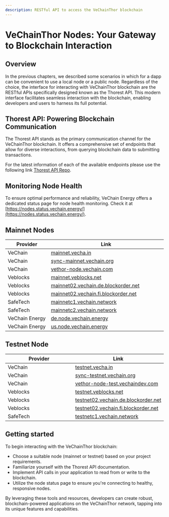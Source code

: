 ```yaml
---
description: RESTful API to access the VeChainThor blockchain
---
```


# VeChainThor Nodes: Your Gateway to Blockchain Interaction

## Overview

In the previous chapters, we described some scenarios in which for a dapp can be convenient to use a local node or a public node. Regardless of the choice, the interface for interacting with VeChainThor blockchain are the RESTful APIs specifically designed known as the Thorest API. This modern interface facilitates seamless interaction with the blockchain, enabling developers and users to harness its full potential.

## Thorest API: Powering Blockchain Communication

The Thorest API stands as the primary communication channel for the VeChainThor blockchain. It offers a comprehensive set of endpoints that allow for diverse interactions, from querying blockchain data to submitting transactions.

For the latest information of each of the available endpoints please use the following link [Thorest API Repo](https://github.com/vechain/thor/blob/16c5d34cfea8262e9fe91bd33b298c8e2f81da21/api/doc/thor.yaml).

## Monitoring Node Health

To ensure optimal performance and reliability, VeChain Energy offers a dedicated status page for node health monitoring. Check it at [https://nodes.status.vechain.energy/](https://nodes.status.vechain.energy/).

## Mainnet Nodes

<table><thead><tr><th width="277">Provider</th><th width="560">Link</th></tr></thead><tbody><tr><td>VeChain</td><td><a href="https://mainnet.vecha.in/">mainnet.vecha.in</a></td></tr><tr><td>VeChain</td><td><a href="https://sync-mainnet.vechain.org/">sync-mainnet.vechain.org</a></td></tr><tr><td>VeChain</td><td><a href="https://vethor-node.vechain.com/">vethor-node.vechain.com</a></td></tr><tr><td>Veblocks</td><td><a href="https://mainnet.veblocks.net/">mainnet.veblocks.net</a></td></tr><tr><td>Veblocks</td><td><a href="https://mainnet02.vechain.de.blockorder.net/">mainnet02.vechain.de.blockorder.net</a></td></tr><tr><td>Veblocks</td><td><a href="https://mainnet02.vechain.fi.blockorder.net/">mainnet02.vechain.fi.blockorder.net</a></td></tr><tr><td>SafeTech</td><td><a href="https://mainnetc1.vechain.network/">mainnetc1.vechain.network</a></td></tr><tr><td>SafeTech</td><td><a href="https://mainnetc2.vechain.network/">mainnetc2.vechain.network</a></td></tr><tr><td>VeChain Energy</td><td><a href="https://de.node.vechain.energy/">de.node.vechain.energy</a></td></tr><tr><td>VeChain Energy</td><td><a href="https://us.node.vechain.energy/">us.node.vechain.energy</a></td></tr></tbody></table>

## Testnet Node

<table><thead><tr><th width="280">Provider</th><th>Link</th></tr></thead><tbody><tr><td>VeChain</td><td><a href="https://testnet.vecha.in/">testnet.vecha.in</a></td></tr><tr><td>VeChain</td><td><a href="https://sync-testnet.vechain.org/">sync-testnet.vechain.org</a></td></tr><tr><td>VeChain</td><td><a href="hHttps://vethor-node-test.vechaindev.com/">vethor-node-test.vechaindev.com</a></td></tr><tr><td>Veblocks</td><td><a href="https://testnet.veblocks.net/">testnet.veblocks.net</a></td></tr><tr><td>Veblocks</td><td><a href="https://testnet02.vechain.de.blockorder.net/">testnet02.vechain.de.blockorder.net</a></td></tr><tr><td>Veblocks</td><td><a href="https://testnet02.vechain.fi.blockorder.net/">testnet02.vechain.fi.blockorder.net</a></td></tr><tr><td>SafeTech</td><td><a href="https://testnetc1.vechain.network/">testnetc1.vechain.network</a></td></tr></tbody></table>

## Getting started

To begin interacting with the VeChainThor blockchain:

* Choose a suitable node (mainnet or testnet) based on your project requirements.
* Familiarize yourself with the Thorest API documentation.
* Implement API calls in your application to read from or write to the blockchain.
* Utilize the node status page to ensure you're connecting to healthy, responsive nodes.

By leveraging these tools and resources, developers can create robust, blockchain-powered applications on the VeChainThor network, tapping into its unique features and capabilities.
